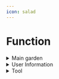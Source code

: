 ```yaml
---
icon: salad
---
```


# Function



<details>

<summary>Main garden</summary>

![](../.gitbook/assets/IMG\_5071.PNG)



1, User Information&#x20;

2, Information about your shopping carts

3, You can repeatedly press on the tree to help the plant level up faster and have an oxygen reception rate, or press and hold on the tree for more options

![](../.gitbook/assets/IMG\_5083.PNG)

4, Toolbox



</details>

<details>

<summary>User Information</summary>

![](../.gitbook/assets/IMG\_5080.PNG)

1, change your avatar

2, copy your account information

3, when you enter the outer white area, there will be a panel to select the badges that you own

![](../.gitbook/assets/IMG\_5081.PNG)



</details>

<details>

<summary>Tool</summary>

![](../.gitbook/assets/IMG\_5073.PNG)

1, Open the special effects selection panel

![](../.gitbook/assets/IMG\_5082.PNG)

2, Turn on the planting interface

![](../.gitbook/assets/IMG\_5079.PNG)

3, display the world exchange table, view other balconies

![](../.gitbook/assets/IMG\_5075.PNG)

4, Door display

![](../.gitbook/assets/IMG\_5076.PNG)

5, Event display

![](../.gitbook/assets/IMG\_5077.PNG)

6, create rain for the balcony. Each time it rains, there will be an oxygen reception rate

![](../.gitbook/assets/IMG\_5078.PNG)



</details>
